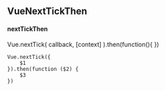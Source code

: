 ## VueNextTickThen
#### nextTickThen
Vue.nextTick( callback, [context] ).then(function(){ })
```
Vue.nextTick({
	$1
}).then(function ($2) {
	$3
})
```